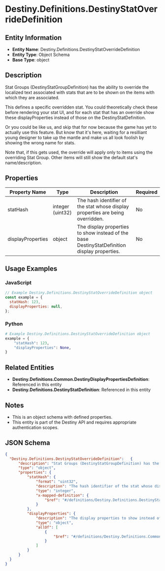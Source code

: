 # Destiny.Definitions.DestinyStatOverrideDefinition

## Entity Information
- **Entity Name**: Destiny.Definitions.DestinyStatOverrideDefinition
- **Entity Type**: Object Schema
- **Base Type**: object

## Description
Stat Groups (DestinyStatGroupDefinition) has the ability to override the localized text associated with stats that are to be shown on the items with which they are associated.
This defines a specific overridden stat. You could theoretically check these before rendering your stat UI, and for each stat that has an override show these displayProperties instead of those on the DestinyStatDefinition.
Or you could be like us, and skip that for now because the game has yet to actually use this feature. But know that it's here, waiting for a resilliant young designer to take up the mantle and make us all look foolish by showing the wrong name for stats.
Note that, if this gets used, the override will apply only to items using the overriding Stat Group. Other items will still show the default stat's name/description.

## Properties

| Property Name | Type | Description | Required |
|---------------|------|-------------|----------|
| statHash | integer (uint32) | The hash identifier of the stat whose display properties are being overridden. | No |
| displayProperties | object | The display properties to show instead of the base DestinyStatDefinition display properties. | No |

## Usage Examples

### JavaScript
```javascript
// Example Destiny.Definitions.DestinyStatOverrideDefinition object
const example = {
  statHash: 123,
  displayProperties: null,
};
```

### Python
```python
# Example Destiny.Definitions.DestinyStatOverrideDefinition object
example = {
    "statHash": 123,
    "displayProperties": None,
}
```

## Related Entities
- **Destiny.Definitions.Common.DestinyDisplayPropertiesDefinition**: Referenced in this entity
- **Destiny.Definitions.DestinyStatDefinition**: Referenced in this entity

## Notes
- This is an object schema with defined properties.
- This entity is part of the Destiny API and requires appropriate authentication scopes.

## JSON Schema
```json
{
  "Destiny.Definitions.DestinyStatOverrideDefinition":   {
      "description": "Stat Groups (DestinyStatGroupDefinition) has the ability to override the localized text associated with stats that are to be shown on the items with which they are associated.\r\nThis defines a specific overridden stat. You could theoretically check these before rendering your stat UI, and for each stat that has an override show these displayProperties instead of those on the DestinyStatDefinition.\r\nOr you could be like us, and skip that for now because the game has yet to actually use this feature. But know that it's here, waiting for a resilliant young designer to take up the mantle and make us all look foolish by showing the wrong name for stats.\r\nNote that, if this gets used, the override will apply only to items using the overriding Stat Group. Other items will still show the default stat's name/description.",
      "type": "object",
      "properties": {
          "statHash": {
              "format": "uint32",
              "description": "The hash identifier of the stat whose display properties are being overridden.",
              "type": "integer",
              "x-mapped-definition": {
                  "$ref": "#/definitions/Destiny.Definitions.DestinyStatDefinition"
              }
          },
          "displayProperties": {
              "description": "The display properties to show instead of the base DestinyStatDefinition display properties.",
              "type": "object",
              "allOf": [
                  {
                      "$ref": "#/definitions/Destiny.Definitions.Common.DestinyDisplayPropertiesDefinition"
                  }
              ]
          }
      }
  }
}
```
